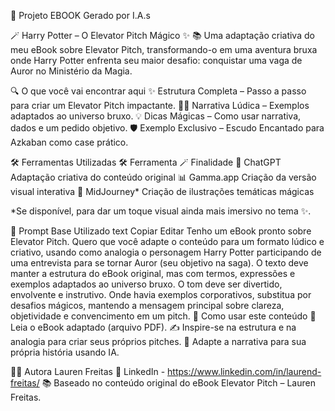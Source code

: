 📖 Projeto EBOOK Gerado por I.A.s


🪄 Harry Potter – O Elevator Pitch Mágico ✨
📚 Uma adaptação criativa do meu eBook sobre Elevator Pitch, transformando-o em uma aventura bruxa onde Harry Potter enfrenta seu maior desafio: conquistar uma vaga de Auror no Ministério da Magia.

🔍 O que você vai encontrar aqui
✨ Estrutura Completa – Passo a passo para criar um Elevator Pitch impactante.
🧙‍♂️ Narrativa Lúdica – Exemplos adaptados ao universo bruxo.
💡 Dicas Mágicas – Como usar narrativa, dados e um pedido objetivo.
🛡 Exemplo Exclusivo – Escudo Encantado para Azkaban como case prático.

🛠 Ferramentas Utilizadas
🛠 Ferramenta	🪄 Finalidade
🤖 ChatGPT	Adaptação criativa do conteúdo original
📊 Gamma.app	Criação da versão visual interativa
🎨 MidJourney*	Criação de ilustrações temáticas mágicas

*Se disponível, para dar um toque visual ainda mais imersivo no tema ✨.

💬 Prompt Base Utilizado
text
Copiar
Editar
Tenho um eBook pronto sobre Elevator Pitch. Quero que você adapte o conteúdo para um formato lúdico e criativo, usando como analogia o personagem Harry Potter participando de uma entrevista para se tornar Auror (seu objetivo na saga). O texto deve manter a estrutura do eBook original, mas com termos, expressões e exemplos adaptados ao universo bruxo. O tom deve ser divertido, envolvente e instrutivo. Onde havia exemplos corporativos, substitua por desafios mágicos, mantendo a mensagem principal sobre clareza, objetividade e convencimento em um pitch.
🚀 Como usar este conteúdo
📖 Leia o eBook adaptado (arquivo PDF).
✍ Inspire-se na estrutura e na analogia para criar seus próprios pitches.
🔄 Adapte a narrativa para sua própria história usando IA.

👩‍💻 Autora
Lauren Freitas
💼 LinkedIn - https://www.linkedin.com/in/laurend-freitas/
📚 Baseado no conteúdo original do eBook Elevator Pitch – Lauren Freitas.
